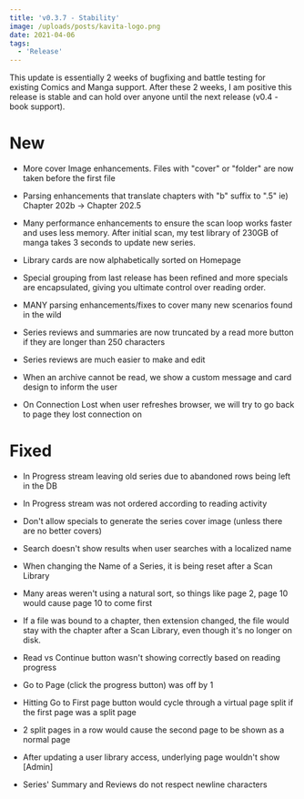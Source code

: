 ```yaml
---
title: 'v0.3.7 - Stability'
image: /uploads/posts/kavita-logo.png
date: 2021-04-06
tags:
  - 'Release'
---
```


This update is essentially 2 weeks of bugfixing and battle testing for existing Comics and Manga support. After these 2 weeks, I am positive this release is stable and can hold over anyone until the next release (v0.4 - book support). 



# New

- More cover Image enhancements. Files with "cover" or "folder" are now taken before the first file

- Parsing enhancements that translate chapters with "b" suffix to ".5" ie) Chapter 202b -> Chapter 202.5

- Many performance enhancements to ensure the scan loop works faster and uses less memory. After initial scan, my test library of 230GB of manga takes 3 seconds to update new series.

- Library cards are now alphabetically sorted on Homepage

- Special grouping from last release has been refined and more specials are encapsulated, giving you ultimate control over reading order.

- MANY parsing enhancements/fixes to cover many new scenarios found in the wild

- Series reviews and summaries are now truncated by a read more button if they are longer than 250 characters

- Series reviews are much easier to make and edit

- When an archive cannot be read, we show a custom message and card design to inform the user

- On Connection Lost when user refreshes browser, we will try to go back to page they lost connection on



# Fixed

- In Progress stream leaving old series due to abandoned rows being left in the DB

- In Progress stream was not ordered according to reading activity

- Don't allow specials to generate the series cover image (unless there are no better covers)

- Search doesn't show results when user searches with a localized name

- When changing the Name of a Series, it is being reset after a Scan Library

- Many areas weren't using a natural sort, so things like page 2, page 10 would cause page 10 to come first

- If a file was bound to a chapter, then extension changed, the file would stay with the chapter after a Scan Library, even though it's no longer on disk.

- Read vs Continue button wasn't showing correctly based on reading progress

- Go to Page (click the progress button) was off by 1

- Hitting Go to First page button would cycle through a virtual page split if the first page was a split page

- 2 split pages in a row would cause the second page to be shown as a normal page

- After updating a user library access, underlying page wouldn't show [Admin]

- Series' Summary and Reviews do not respect newline characters